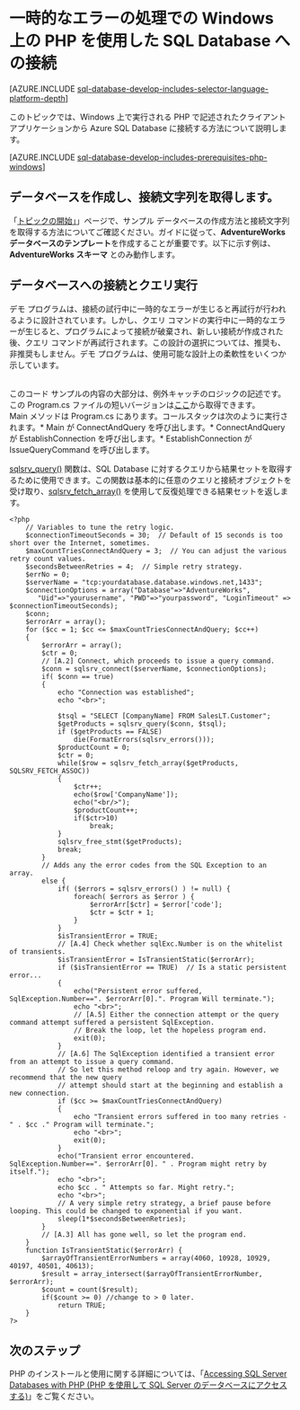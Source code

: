 <properties
	pageTitle="Windows から SQL DB に接続する PHP | Microsoft Azure"
	description="一時的なエラーの処理で Windows クライアントから Azure SQL Database に接続するサンプル PHP プログラムを示し、クライアントが必要とするソフトウェア コンポーネントへのリンクを提供します。"
	services="sql-database"
	documentationCenter=""
	authors="meet-bhagdev"
	manager="jeffreyg"
	editor=""/>


<tags
	ms.service="sql-database"
	ms.workload="data-management"
	ms.tgt_pltfrm="na"
	ms.devlang="php"
	ms.topic="article"
	ms.date="10/20/2015"
	ms.author="meetb"/>


# 一時的なエラーの処理での Windows 上の PHP を使用した SQL Database への接続


[AZURE.INCLUDE [sql-database-develop-includes-selector-language-platform-depth](../../includes/sql-database-develop-includes-selector-language-platform-depth.md)]


このトピックでは、Windows 上で実行される PHP で記述されたクライアント アプリケーションから Azure SQL Database に接続する方法について説明します。


[AZURE.INCLUDE [sql-database-develop-includes-prerequisites-php-windows](../../includes/sql-database-develop-includes-prerequisites-php-windows.md)]


## データベースを作成し、接続文字列を取得します。


「[トピックの開始」](sql-database-get-started.md)」ページで、サンプル データベースの作成方法と接続文字列を取得する方法についてご確認ください。ガイドに従って、**AdventureWorks データベースのテンプレート**を作成することが重要です。以下に示す例は、**AdventureWorks スキーマ** とのみ動作します。


## データベースへの接続とクエリ実行 

デモ プログラムは、接続の試行中に一時的なエラーが生じると再試行が行われるように設計されています。しかし、クエリ コマンドの実行中に一時的なエラーが生じると、プログラムによって接続が破棄され、新しい接続が作成された後、クエリ コマンドが再試行されます。この設計の選択については、推奨も、非推奨もしません。デモ プログラムは、使用可能な設計上の柔軟性をいくつか示しています。

<br>このコード サンプルの内容の大部分は、例外キャッチのロジックの記述です。この Program.cs ファイルの短いバージョンは[ここ](sql-database-develop-php-simple-windows.md)から取得できます。<br>Main メソッドは Program.cs にあります。コールスタックは次のように実行されます。* Main が ConnectAndQuery を呼び出します。* ConnectAndQuery が EstablishConnection を呼び出します。* EstablishConnection が IssueQueryCommand を呼び出します。

[sqlsrv\_query()](http://php.net/manual/en/function.sqlsrv-query.php) 関数は、SQL Database に対するクエリから結果セットを取得するために使用できます。この関数は基本的に任意のクエリと接続オブジェクトを受け取り、[sqlsrv\_fetch\_array()](http://php.net/manual/en/function.sqlsrv-fetch-array.php) を使用して反復処理できる結果セットを返します。

	<?php
		// Variables to tune the retry logic.  
		$connectionTimeoutSeconds = 30;  // Default of 15 seconds is too short over the Internet, sometimes.
		$maxCountTriesConnectAndQuery = 3;  // You can adjust the various retry count values.
		$secondsBetweenRetries = 4;  // Simple retry strategy.
		$errNo = 0;
		$serverName = "tcp:yourdatabase.database.windows.net,1433";
		$connectionOptions = array("Database"=>"AdventureWorks",
		   "Uid"=>"yourusername", "PWD"=>"yourpassword", "LoginTimeout" => $connectionTimeoutSeconds);
		$conn;
		$errorArr = array();
		for ($cc = 1; $cc <= $maxCountTriesConnectAndQuery; $cc++)
		{
		    $errorArr = array();
		    $ctr = 0;
		    // [A.2] Connect, which proceeds to issue a query command. 
		    $conn = sqlsrv_connect($serverName, $connectionOptions);  
		    if( $conn == true)
		    {
		        echo "Connection was established"; 
		        echo "<br>";
		 
		        $tsql = "SELECT [CompanyName] FROM SalesLT.Customer";
		        $getProducts = sqlsrv_query($conn, $tsql);
		        if ($getProducts == FALSE)
		            die(FormatErrors(sqlsrv_errors()));
		        $productCount = 0;
		        $ctr = 0;
		        while($row = sqlsrv_fetch_array($getProducts, SQLSRV_FETCH_ASSOC))
		        {   
		            $ctr++;
		            echo($row['CompanyName']);
		            echo("<br/>");
		            $productCount++;
		            if($ctr>10)
		                break;
		        }
		        sqlsrv_free_stmt($getProducts);
		        break;
		    }
		    // Adds any the error codes from the SQL Exception to an array.
		    else {  
		        if( ($errors = sqlsrv_errors() ) != null) {
		            foreach( $errors as $error ) {
		                $errorArr[$ctr] = $error['code'];
		                $ctr = $ctr + 1;
		            }
		        }
		        $isTransientError = TRUE;
		        // [A.4] Check whether sqlExc.Number is on the whitelist of transients.
		        $isTransientError = IsTransientStatic($errorArr);
		        if ($isTransientError == TRUE)  // Is a static persistent error...
		        { 
		            echo("Persistent error suffered, SqlException.Number==". $errorArr[0].". Program Will terminate."); 
		            echo "<br>";
		            // [A.5] Either the connection attempt or the query command attempt suffered a persistent SqlException.
		            // Break the loop, let the hopeless program end.
		            exit(0);
		        }
		        // [A.6] The SqlException identified a transient error from an attempt to issue a query command.
		        // So let this method reloop and try again. However, we recommend that the new query
		        // attempt should start at the beginning and establish a new connection.
		        if ($cc >= $maxCountTriesConnectAndQuery)
		        {
		            echo "Transient errors suffered in too many retries - " . $cc ." Program will terminate.";
		            echo "<br>";
		            exit(0);
		        }
		        echo("Transient error encountered.  SqlException.Number==". $errorArr[0]. " . Program might retry by itself.");  
		        echo "<br>";
		        echo $cc . " Attempts so far. Might retry.";
		        echo "<br>";
		        // A very simple retry strategy, a brief pause before looping. This could be changed to exponential if you want.
		        sleep(1*$secondsBetweenRetries);
		    }
		    // [A.3] All has gone well, so let the program end.
		}
		function IsTransientStatic($errorArr) {
		    $arrayOfTransientErrorNumbers = array(4060, 10928, 10929, 40197, 40501, 40613);
		    $result = array_intersect($arrayOfTransientErrorNumber, $errorArr);
		    $count = count($result);
		    if($count >= 0) //change to > 0 later.
		        return TRUE;
		}
	?>
	
## 次のステップ

PHP のインストールと使用に関する詳細については、「[Accessing SQL Server Databases with PHP (PHP を使用して SQL Server のデータベースにアクセスする)](http://technet.microsoft.com/library/cc793139.aspx)」をご覧ください。

 

<!---HONumber=Nov15_HO2-->